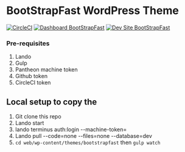 # BootStrapFast WordPress Theme

[![CircleCI](https://circleci.com/gh/cnrsys/BootStrapFast.svg?style=shield)](https://circleci.com/gh/cnrsys/BootStrapFast)
[![Dashboard BootStrapFast](https://img.shields.io/badge/dashboard-BootStrapFast-yellow.svg)](https://dashboard.pantheon.io/sites/f916572b-745e-44d1-b2a3-5ae6896b13ac#dev/code)
[![Dev Site BootStrapFast](https://img.shields.io/badge/site-BootStrapFast-blue.svg)](http://dev-BootStrapFast.pantheonsite.io/)


### Pre-requisites

1) Lando
2) Gulp
3) Pantheon machine token
4) Github token
5) CircleCI token

## Local setup to copy the

1) Git clone this repo
2) Lando start
3) lando terminus auth:login --machine-token=
4) Lando pull --code=none --files=none --database=dev
5) `cd web/wp-content/themes/bootstrapfast` then `gulp watch`

